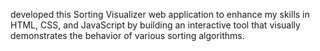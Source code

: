  developed this Sorting Visualizer web application to enhance my skills in HTML, CSS, and JavaScript by building an interactive tool that visually demonstrates the behavior of various sorting algorithms.

